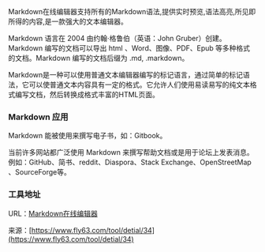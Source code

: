 Markdown在线编辑器支持所有的Markdown语法,提供实时预览,语法高亮,所见即所得的内容,是一款强大的文本编辑器。  

Markdown 语言在 2004 由约翰·格鲁伯（英语：John Gruber）创建。 Markdown 编写的文档可以导出 html 、Word、图像、PDF、Epub 等多种格式的文档。Markdown 编写的文档后缀为 .md, .markdown。

Markdown是一种可以使用普通文本编辑器编写的标记语言，通过简单的标记语法，它可以使普通文本内容具有一定的格式。它允许人们使用易读易写的纯文本格式编写文档，然后转换成格式丰富的HTML页面。

### Markdown 应用
Markdown 能被使用来撰写电子书，如：Gitbook。

当前许多网站都广泛使用 Markdown 来撰写帮助文档或是用于论坛上发表消息。例如：GitHub、简书、reddit、Diaspora、Stack Exchange、OpenStreetMap 、SourceForge等。

### 工具地址
URL：[Markdown在线编辑器](https://www.fly63.com/tool/markdown/)

来源：[https://www.fly63.com/tool/detial/34](https://www.fly63.com/tool/detial/34)